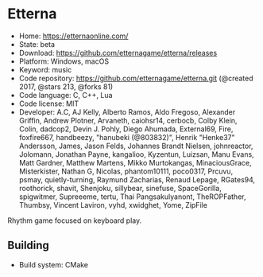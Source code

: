 # Etterna

- Home: https://etternaonline.com/
- State: beta
- Download: https://github.com/etternagame/etterna/releases
- Platform: Windows, macOS
- Keyword: music
- Code repository: https://github.com/etternagame/etterna.git (@created 2017, @stars 213, @forks 81)
- Code language: C, C++, Lua
- Code license: MIT
- Developer: A.C, AJ Kelly, Alberto Ramos, Aldo Fregoso, Alexander Griffin, Andrew Plotner, Arvaneth, caiohsr14, cerbocb, Colby Klein, Colin, dadcop2, Devin J. Pohly, Diego Ahumada, External69, Fire, foxfire667, handbeezy, "hanubeki (@803832)", Henrik "Henke37" Andersson, James, Jason Felds, Johannes Brandt Nielsen, johnreactor, Jolomann, Jonathan Payne, kangalioo, Kyzentun, Luizsan, Manu Evans, Matt Gardner, Matthew Martens, Mikko Murtokangas, MinaciousGrace, Misterkister, Nathan G, Nicolas, phantom10111, poco0317, Prcuvu, psmay, quietly-turning, Raymund Zacharias, Renaud Lepage, RGates94, roothorick, shavit, Shenjoku, sillybear, sinefuse, SpaceGorilla, spigwitmer, Supreeeme, tertu, Thai Pangsakulyanont, TheROPFather, Thumbsy, Vincent Laviron, vyhd, xwidghet, Yome, ZipFile

Rhythm game focused on keyboard play.

## Building

- Build system: CMake
